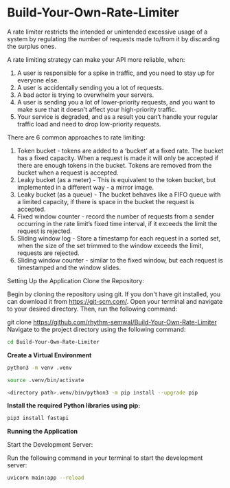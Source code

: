 # Build-Your-Own-Rate-Limiter

A rate limiter restricts the intended or unintended excessive usage of a system by regulating the number of requests made to/from it by discarding the surplus ones.

A rate limiting strategy can make your API more reliable, when:

1. A user is responsible for a spike in traffic, and you need to stay up for everyone else.
2. A user is accidentally sending you a lot of requests.
3. A bad actor is trying to overwhelm your servers.
4. A user is sending you a lot of lower-priority requests, and you want to make sure that it doesn’t affect your high-priority traffic.
5. Your service is degraded, and as a result you can’t handle your regular traffic load and need to drop low-priority requests.


There are 6 common approaches to rate limiting:

1. Token bucket - tokens are added to a ‘bucket’ at a fixed rate. The bucket has a fixed capacity. When a request is made it will only be accepted if there are enough tokens in the bucket. Tokens are removed from the bucket when a request is accepted.
2. Leaky bucket (as a meter) - This is equivalent to the token bucket, but implemented in a different way - a mirror image.
3. Leaky bucket (as a queue) - The bucket behaves like a FIFO queue with a limited capacity, if there is space in the bucket the request is accepted.
4. Fixed window counter - record the number of requests from a sender occurring in the rate limit’s fixed time interval, if it exceeds the limit the request is rejected.
5. Sliding window log - Store a timestamp for each request in a sorted set, when the size of the set trimmed to the window exceeds the limit, requests are rejected.
6. Sliding window counter - similar to the fixed window, but each request is timestamped and the window slides.


Setting Up the Application
Clone the Repository:

Begin by cloning the repository using git. If you don't have git installed, you can download it from https://git-scm.com/. Open your terminal and navigate to your desired directory. Then, run the following command:

git clone https://github.com/rhythm-semwal/Build-Your-Own-Rate-Limiter
Navigate to the project directory using the following command:

```bash
cd Build-Your-Own-Rate-Limiter
```

**Create a Virtual Environment**
```bash
python3 -m venv .venv
```
```bash
source .venv/bin/activate
```
```bash
<directory path>.venv/bin/python3 -m pip install --upgrade pip
```

**Install the required Python libraries using pip:**
```bash
pip3 install fastapi
```

**Running the Application**

Start the Development Server:

Run the following command in your terminal to start the development server:

```bash
uvicorn main:app --reload
```




